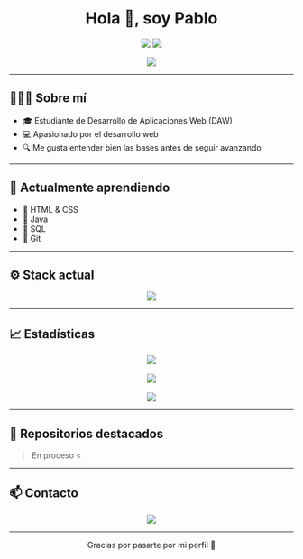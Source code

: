 <h1 align="center">Hola 👋, soy Pablo</h1>

<p align="center">
  <img src="https://img.shields.io/github/followers/PabloCodevs?label=Seguidores&style=social" />
  <img src="https://img.shields.io/github/stars/PabloCodevs?affiliations=OWNER%2CCOLLABORATOR%2CORGANIZATION_MEMBER&style=social" />
</p>

<p align="center">
  <img src="https://readme-typing-svg.demolab.com/?lines=Desarrollador+Web+Junior;Aprendiendo+Java,+SQL+y+mucho+m%C3%A1s;&center=true&width=440&height=45&color=149414&vCenter=true&pause=1000" />
</p>

---

## 🙍🏻‍♂️ Sobre mí

- 🎓 Estudiante de Desarrollo de Aplicaciones Web (DAW)
- 💻 Apasionado por el desarrollo web
- 🔍 Me gusta entender bien las bases antes de seguir avanzando

---

## 🚧 Actualmente aprendiendo

- 🔹 HTML & CSS  
- 🔹 Java  
- 🔹 SQL
- 🔹 Git  

---

## ⚙️ Stack actual

<p align="center">
  <img src="https://skillicons.dev/icons?i=html,css,java,mysql,git" />
</p>

---

## 📈 Estadísticas

<p align="center">
  <img src="https://github-readme-stats.vercel.app/api?username=PabloCodevs&show_icons=true&theme=tokyonight&hide_border=true" />
  <br/><br/>
  <img src="https://github-readme-streak-stats.herokuapp.com/?user=PabloCodevs&theme=tokyonight&hide_border=true" />
  <br/><br/>
  <img src="https://github-readme-stats.vercel.app/api/top-langs/?username=PabloCodevs&layout=compact&theme=tokyonight&hide_border=true" />
</p>

---

## 📌 Repositorios destacados

> En proceso <

---

## 📫 Contacto

<p align="center">
  <a href="https://www.linkedin.com/in/pablocodevs" target="_blank">
    <img src="https://img.shields.io/badge/LinkedIn-PabloCodevs-blue?style=flat-square&logo=linkedin" />
  </a>
</p>

---

<p align="center">Gracias por pasarte por mi perfil 🤝</p>
